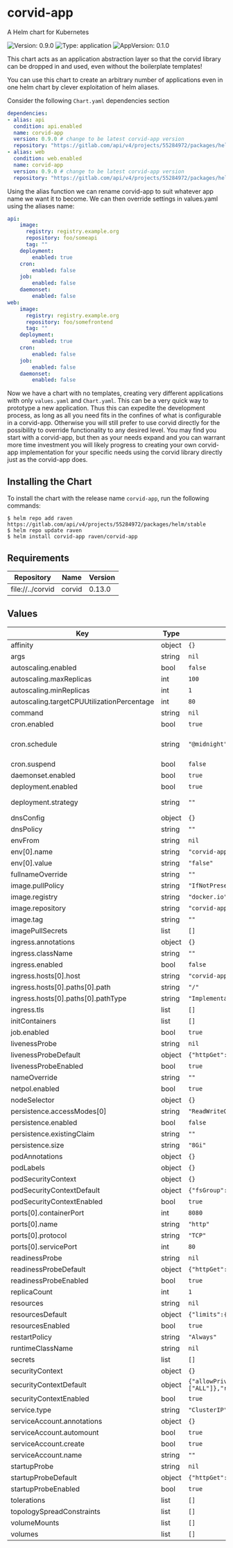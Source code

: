 # corvid-app

A Helm chart for Kubernetes

![Version: 0.9.0](https://img.shields.io/badge/Version-0.9.0-informational?style=flat-square) ![Type: application](https://img.shields.io/badge/Type-application-informational?style=flat-square) ![AppVersion: 0.1.0](https://img.shields.io/badge/AppVersion-0.1.0-informational?style=flat-square)

This chart acts as an application abstraction layer so that the corvid library can be dropped in and used, even without the boilerplate templates!

You can use this chart to create an arbitrary number of applications even in one helm chart by clever exploitation of helm aliases.

Consider the following `Chart.yaml` dependencies section

```yaml
dependencies:
- alias: api
  condition: api.enabled
  name: corvid-app
  version: 0.9.0 # change to be latest corvid-app version
  repository: "https://gitlab.com/api/v4/projects/55284972/packages/helm/stable"
- alias: web
  condition: web.enabled
  name: corvid-app
  version: 0.9.0 # change to be latest corvid-app version
  repository: "https://gitlab.com/api/v4/projects/55284972/packages/helm/stable"
```

Using the alias function we can rename corvid-app to suit whatever app name we want it to become.
We can then override settings in values.yaml using the aliases name:

```yaml
api:
	image:
	  registry: registry.example.org
	  repository: foo/someapi
	  tag: ""
	deployment:
		enabled: true
	cron:
		enabled: false
	job:
		enabled: false
	daemonset:
		enabled: false
web:
	image:
	  registry: registry.example.org
	  repository: foo/somefrontend
	  tag: ""
	deployment:
		enabled: true
	cron:
		enabled: false
	job:
		enabled: false
	daemonset:
		enabled: false
```

Now we have a chart with no templates, creating very different applications with only `values.yaml` and `Chart.yaml`. This can be a very quick way to prototype a new application.
Thus this can expedite the development process, as long as all you need fits in the confines of what is configurable in a corvid-app. Otherwise you will still prefer to use corvid directly for the possibility to override functionality to any desired level. You may find you start with a corvid-app, but then as your needs expand and you can warrant more time investment you will likely progress to creating your own corvid-app implementation for your specific needs using the corvid library directly just as the corvid-app does.

## Installing the Chart

To install the chart with the release name `corvid-app`, run the following commands:

```console
$ helm repo add raven https://gitlab.com/api/v4/projects/55284972/packages/helm/stable
$ helm repo update raven
$ helm install corvid-app raven/corvid-app
```

## Requirements

| Repository | Name | Version |
|------------|------|---------|
| file://../corvid | corvid | 0.13.0 |

## Values

| Key | Type | Default | Description |
|-----|------|---------|-------------|
| affinity | object | `{}` |  |
| args | string | `nil` |  |
| autoscaling.enabled | bool | `false` |  |
| autoscaling.maxReplicas | int | `100` |  |
| autoscaling.minReplicas | int | `1` |  |
| autoscaling.targetCPUUtilizationPercentage | int | `80` |  |
| command | string | `nil` |  |
| cron.enabled | bool | `true` | enable or disable cronjob |
| cron.schedule | string | `"@midnight"` | schedule for cronjob using Cron syntax https://kubernetes.io/docs/concepts/workloads/controllers/cron-jobs/#schedule-syntax |
| cron.suspend | bool | `false` | cronjob will not trigger on schedule but can be manually triggered |
| daemonset.enabled | bool | `true` |  |
| deployment.enabled | bool | `true` |  |
| deployment.strategy | string | `""` | rollout strategy `Recreate` or `RollingUpdate` this chart defaults to Recreate only if we detect a single replica with a volume |
| dnsConfig | object | `{}` |  |
| dnsPolicy | string | `""` |  |
| envFrom | string | `nil` |  |
| env[0].name | string | `"corvid-app_EXAMPLE_VARIABLE"` |  |
| env[0].value | string | `"false"` |  |
| fullnameOverride | string | `""` |  |
| image.pullPolicy | string | `"IfNotPresent"` |  |
| image.registry | string | `"docker.io"` |  |
| image.repository | string | `"corvid-app/corvid-app"` |  |
| image.tag | string | `""` |  |
| imagePullSecrets | list | `[]` |  |
| ingress.annotations | object | `{}` |  |
| ingress.className | string | `""` |  |
| ingress.enabled | bool | `false` |  |
| ingress.hosts[0].host | string | `"corvid-app.org.example"` |  |
| ingress.hosts[0].paths[0].path | string | `"/"` |  |
| ingress.hosts[0].paths[0].pathType | string | `"ImplementationSpecific"` |  |
| ingress.tls | list | `[]` |  |
| initContainers | list | `[]` |  |
| job.enabled | bool | `true` |  |
| livenessProbe | string | `nil` | raw liveness probe overrides for user |
| livenessProbeDefault | object | `{"httpGet":{"path":"/","port":"http"}}` | default liveness probe if not specified by user |
| livenessProbeEnabled | bool | `true` | enable or disable liveness probe entirely |
| nameOverride | string | `""` |  |
| netpol.enabled | bool | `true` |  |
| nodeSelector | object | `{}` |  |
| persistence.accessModes[0] | string | `"ReadWriteOnce"` |  |
| persistence.enabled | bool | `false` |  |
| persistence.existingClaim | string | `""` |  |
| persistence.size | string | `"8Gi"` |  |
| podAnnotations | object | `{}` |  |
| podLabels | object | `{}` |  |
| podSecurityContext | object | `{}` | podSecurityContext for consumer overrides |
| podSecurityContextDefault | object | `{"fsGroup":1000}` | default podSecurityContext if none specified |
| podSecurityContextEnabled | bool | `true` | enable or disable podSecurityContext entirely |
| ports[0].containerPort | int | `8080` |  |
| ports[0].name | string | `"http"` |  |
| ports[0].protocol | string | `"TCP"` |  |
| ports[0].servicePort | int | `80` |  |
| readinessProbe | string | `nil` | raw readiness probe overrides for user |
| readinessProbeDefault | object | `{"httpGet":{"path":"/","port":"http"}}` | default readiness probe if not specified by user |
| readinessProbeEnabled | bool | `true` | enable or disable readiness probe entirely |
| replicaCount | int | `1` |  |
| resources | string | `nil` | raw resources block overrides for user |
| resourcesDefault | object | `{"limits":{"memory":"128Mi"},"requests":{"cpu":"100m"}}` | default resources if not specified by user |
| resourcesEnabled | bool | `true` | enable or disable resources entirely |
| restartPolicy | string | `"Always"` |  |
| runtimeClassName | string | `nil` |  |
| secrets | list | `[]` |  |
| securityContext | object | `{}` | securityContext for consumer overrides |
| securityContextDefault | object | `{"allowPrivilegeEscalation":false,"capabilities":{"drop":["ALL"]},"readOnlyRootFilesystem":true,"runAsGroup":1000,"runAsNonRoot":true,"runAsUser":1000}` | default securityContext if none specified |
| securityContextEnabled | bool | `true` | enable or disable securityContext entirely |
| service.type | string | `"ClusterIP"` |  |
| serviceAccount.annotations | object | `{}` |  |
| serviceAccount.automount | bool | `true` |  |
| serviceAccount.create | bool | `true` |  |
| serviceAccount.name | string | `""` |  |
| startupProbe | string | `nil` | raw startup probe overrides for user |
| startupProbeDefault | object | `{"httpGet":{"path":"/","port":"http"}}` | default startup probe if not specified by user |
| startupProbeEnabled | bool | `true` | enable or disable startup probe entirely |
| tolerations | list | `[]` |  |
| topologySpreadConstraints | list | `[]` |  |
| volumeMounts | list | `[]` |  |
| volumes | list | `[]` |  |

